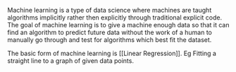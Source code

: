 Machine learning is a type of data science where machines are taught algorithms implicitly rather then explicitly through traditional explicit code. The goal of machine learning is to give a machine enough data so that it can find an algorithm to predict future data without the work of a human to manually go through and test for algorithms which best fit the dataset.

The basic form of machine learning is [[Linear Regression]]. Eg Fitting a straight line to a graph of given data points.